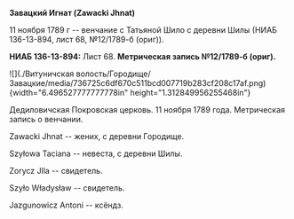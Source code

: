 **Завацкий Игнат (Zawacki Jhnat)**

11 ноября 1789 г -- венчание с Татьяной Шило с деревни Шилы (НИАБ
136-13-894, лист 68, №12/1789-б (ориг)).

**НИАБ 136-13-894:** Лист 68. **Метрическая запись №12/1789-б (ориг).**

![](./Витуничская волость/Городище/Завацкие/media/736725c6df670c511bcd007719b283cf208c17af.png){width="6.496527777777778in"
height="1.312849956255468in"}

Дедиловичская Покровская церковь. 11 ноября 1789 года. Метрическая
запись о венчании.

Zawacki Jhnat -- жених, с деревни Городище.

Szyłowa Taciana -- невеста, с деревни Шилы.

Zorycz Jlla -- свидетель.

Szyło Władysław -- свидетель.

Jazgunowicz Antoni -- ксёндз.
